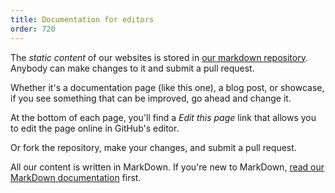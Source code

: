 ```yaml
---
title: Documentation for editors
order: 720
---
```


The *static content* of our websites is stored in [our markdown repository](/repos/markdown). Anybody can make changes to it and submit a pull request.

Whether it's a documentation page (like this one), a blog post, or showcase, if you see something that can be improved, go ahead and change it.

At the bottom of each page, you'll find a *Edit this page* link that allows you to edit the page online in GitHub's editor.

Or fork the repository, make your changes, and submit a pull request.

<note>

All our content is written in MarkDown. If you're new to MarkDown, [read our MarkDown documentation](/markdown/) first.

</Note>